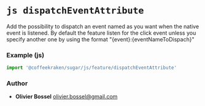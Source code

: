 

<!-- @namespace    sugar.js.feature -->
<!-- @name    dispatchEventAttribute -->

# ```js dispatchEventAttribute ```


Add the possibility to dispatch an event named as you want
when the native event is listened. By default the feature listen for
the click event unless you specify another one by using the format "{event}:{eventNameToDispach}"


### Example (js)

```js
import '@coffeekraken/sugar/js/feature/dispatchEventAttribute'
```


### Author
- **Olivier Bossel** <a href="mailto:olivier.bossel@gmail.com">olivier.bossel@gmail.com</a> 

